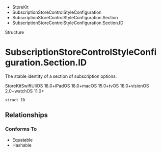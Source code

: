 

- StoreKit
- SubscriptionStoreControlStyleConfiguration
- SubscriptionStoreControlStyleConfiguration.Section
-  SubscriptionStoreControlStyleConfiguration.Section.ID 

Structure

# SubscriptionStoreControlStyleConfiguration.Section.ID

The stable identity of a section of subscription options.

StoreKitSwiftUIiOS 18.0+iPadOS 18.0+macOS 15.0+tvOS 18.0+visionOS 2.0+watchOS 11.0+

``` source
struct ID
```

## Relationships

### Conforms To

- Equatable
- Hashable

